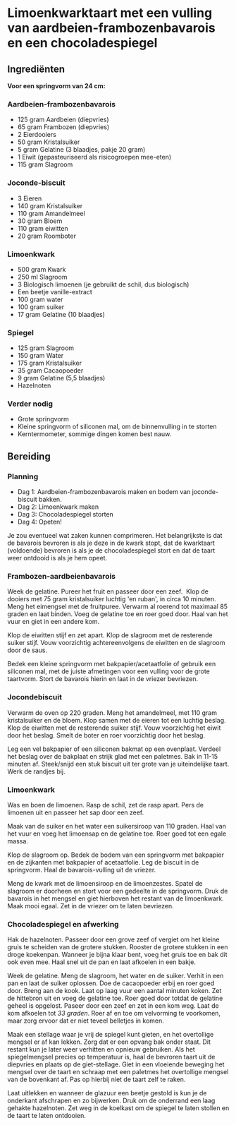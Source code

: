 # Limoenkwarktaart met een vulling van aardbeien-frambozenbavarois en een chocoladespiegel
## Ingrediënten
**Voor een springvorm van 24 cm:**

### Aardbeien-frambozenbavarois
- 125 gram Aardbeien (diepvries)
- 65 gram Frambozen (diepvries)
- 2 Eierdooiers
- 50 gram Kristalsuiker
- 5 gram Gelatine (3 blaadjes, pakje 20 gram)
- 1 Eiwit (gepasteuriseerd als risicogroepen mee-eten)
- 115 gram Slagroom

### Joconde-biscuit
- 3 Eieren
- 140 gram Kristalsuiker
- 110 gram Amandelmeel
- 30 gram Bloem
- 110 gram eiwitten
- 20 gram Roomboter

### Limoenkwark
- 500 gram Kwark
- 250 ml Slagroom
- 3 Biologisch limoenen (je gebruikt de schil, dus biologisch)
- Een beetje vanille-extract
- 100 gram water
- 100 gram suiker
- 17 gram Gelatine (10 blaadjes)

### Spiegel
- 125 gram Slagroom
- 150 gram Water
- 175 gram Kristalsuiker
- 35 gram Cacaopoeder
- 9 gram Gelatine (5,5 blaadjes)
- Hazelnoten

### Verder nodig
- Grote springvorm
- Kleine springvorm of siliconen mal, om de binnenvulling in te storten
- Kerntermometer, sommige dingen komen best nauw.

## Bereiding
### Planning
- Dag 1: Aardbeien-frambozenbavarois maken en bodem van joconde-biscuit bakken.
- Dag 2: Limoenkwark maken
- Dag 3: Chocoladespiegel storten
- Dag 4: Opeten!

Je zou eventueel wat zaken kunnen comprimeren. Het belangrijkste is dat de bavarois bevroren is als je deze in de kwark stopt, dat de kwarktaart (voldoende) bevroren is als je de chocoladespiegel stort en dat de taart weer ontdooid is als je hem opeet.

### Frambozen-aardbeienbavarois
Week de gelatine. Pureer het fruit en passeer door een zeef.  Klop de dooiers met 75 gram kristalsuiker luchtig 'en ruban', in circa 10 minuten. Meng het eimengsel met de fruitpuree. Verwarm al roerend tot maximaal 85 graden en laat binden. Voeg de gelatine toe en roer goed door. Haal van het vuur en giet in een andere kom.

Klop de eiwitten stijf en zet apart. Klop de slagroom met de resterende suiker stijf. Vouw voorzichtig achtereenvolgens de eiwitten en de slagroom door de saus.

Bedek een kleine springvorm met bakpapier/acetaatfolie of gebruik een siliconen mal, met de juiste afmetingen voor een vulling voor de grote taartvorm. Stort de bavarois hierin en laat in de vriezer bevriezen.

### Jocondebiscuit
Verwarm de oven op 220 graden. Meng het amandelmeel, met 110 gram kristalsuiker en de bloem. Klop samen met de eieren tot een luchtig beslag. Klop de eiwitten met de resterende suiker stijf. Vouw voorzichtig het eiwit door het beslag. Smelt de boter en roer voorzichtig door het beslag.

Leg een vel bakpapier of een siliconen bakmat op een ovenplaat. Verdeel het beslag over de bakplaat en strijk glad met een paletmes. Bak in 11-15 minuten af. Steek/snijd een stuk biscuit uit ter grote van je uiteindelijke taart. Werk de randjes bij.

### Limoenkwark
Was en boen de limoenen. Rasp de schil, zet de rasp apart. Pers de limoenen uit en passeer het sap door een zeef.

Maak van de suiker en het water een suikersiroop van 110 graden. Haal van het vuur en voeg het limoensap en de gelatine toe. Roer goed tot een egale massa.

Klop de slagroom op. Bedek de bodem van een springvorm met bakpapier en de zijkanten met bakpapier of acetaatfolie. Leg de biscuit in de springvorm. Haal de bavarois-vulling uit de vriezer.

Meng de kwark met de limoensiroop en de limoenzestes. Spatel de slagroom er doorheen en stort voor een gedeelte in de springvorm. Druk de bavarois in het mengsel en giet hierboven het restant van de limoenkwark. Maak mooi egaal. Zet in de vriezer om te laten bevriezen.

### Chocoladespiegel en afwerking
Hak de hazelnoten. Passeer door een grove zeef of vergiet om het kleine gruis te scheiden van de grotere stukken. Rooster de grotere stukken in een droge koekenpan. Wanneer je bijna klaar bent, voeg het gruis toe en bak dit ook even mee. Haal snel uit de pan en laat afkoelen in een bakje.

Week de gelatine. Meng de slagroom, het water en de suiker. Verhit in een pan en laat de suiker oplossen. Doe de cacaopoeder erbij en roer goed door. Breng aan de kook. Laat op laag vuur een aantal minuten koken. Zet de hittebron uit en voeg de gelatine toe. Roer goed door totdat de gelatine geheel is opgelost. Paseer door een zeef en zet in een kom weg. Laat de kom afkoelen tot _33 graden_. Roer af en toe om velvorming te voorkomen, maar zorg ervoor dat er niet teveel belletjes in komen.

Maak een stellage waar je vrij de spiegel kunt gieten, en het overtollige mengsel er af kan lekken. Zorg dat er een opvang bak onder staat. Dit restant kun je later weer verhitten en opnieuw gebruiken. Als het spiegelmengsel precies op temperatuur is, haal de bevroren taart uit de diepvries en plaats op de giet-stellage. Giet in een vloeiende beweging het mengsel over de taart en schraap met een paletmes het overtollige mengsel van de bovenkant af. Pas op hierbij niet de taart zelf te raken.

Laat uitlekken en wanneer de glazuur een beetje gestold is kun je de onderkant afschrapen en zo bijwerken. Druk om de onderrand een laag gehakte hazelnoten. Zet weg in de koelkast om de spiegel te laten stollen en de taart te laten ontdooien.
